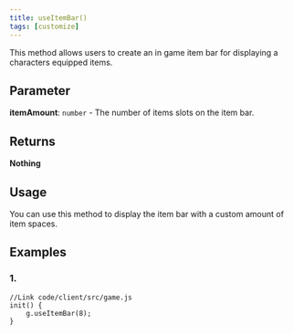 ```yaml
---
title: useItemBar()
tags: [customize]
---
```

This method allows users to create an in game item bar for displaying a characters equipped items.
## Parameter
**itemAmount**: `number` - The number of items slots on the item bar.
## Returns
**Nothing**
## Usage
You can use this method to display the item bar with a custom amount of item spaces.
## Examples
### 1.
```
//Link code/client/src/game.js
init() {
	g.useItemBar(8);
}
```
